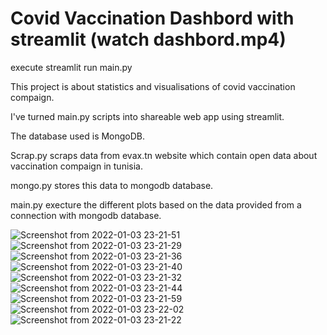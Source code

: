 # Covid Vaccination Dashbord with streamlit (watch dashbord.mp4)

execute streamlit run main.py

This project is about statistics and visualisations of covid vaccination compaign.


I've turned main.py  scripts into shareable web app using streamlit.


The database used is MongoDB.


Scrap.py scraps data from evax.tn website which contain open data about vaccination compaign in tunisia.


mongo.py stores this data to mongodb database.


main.py execture the different plots based on the data provided from a connection with mongodb database.


![Screenshot from 2022-01-03 23-21-51](https://user-images.githubusercontent.com/92583830/147987227-d36e74e8-a21f-4626-a331-686fd4c8d90c.png)
![Screenshot from 2022-01-03 23-21-29](https://user-images.githubusercontent.com/92583830/147987233-80db2f54-605f-4966-9dd2-72b86136b4b8.png)
![Screenshot from 2022-01-03 23-21-36](https://user-images.githubusercontent.com/92583830/147987238-4b78472b-089c-4ecc-ae34-4370b04e090b.png)
![Screenshot from 2022-01-03 23-21-40](https://user-images.githubusercontent.com/92583830/147987243-3fcc3cf5-9d78-4f28-8958-077b36e27963.png)
![Screenshot from 2022-01-03 23-21-32](https://user-images.githubusercontent.com/92583830/147987249-42aa868f-d69f-4679-8a4d-737f9169db94.png)
![Screenshot from 2022-01-03 23-21-44](https://user-images.githubusercontent.com/92583830/147987255-fc860616-35c3-4ba0-93af-aa92a687e87b.png)
![Screenshot from 2022-01-03 23-21-59](https://user-images.githubusercontent.com/92583830/147987261-c19f416e-4e96-4846-8478-354838fcdf33.png)
![Screenshot from 2022-01-03 23-22-02](https://user-images.githubusercontent.com/92583830/147987268-06146d08-cce5-41b8-ad96-e092645208a2.png)
![Screenshot from 2022-01-03 23-21-22](https://user-images.githubusercontent.com/92583830/147987279-c0d8fbb1-0778-4652-86fd-8de52b4ed2ec.png)
